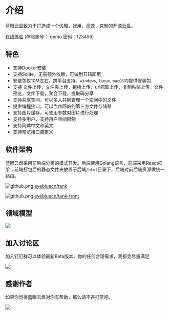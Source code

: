 # 介绍

蓝眼云盘致力于打造成一个优雅，好用，高效，克制的开源云盘。

[在线体验](https://tanker.eyeblue.cn) (体验账号： demo 密码：123456)

## 特色

- 支持Docker安装
- 支持Sqlite，无需额外依赖，可做到开箱即用
- 安装包仅10M左右，跨平台支持。`windows`, `linux`, `macOS`均提供安装包
- 支持 文件上传，文件夹上传，拖拽上传，url抓取上传，复制粘贴上传，文件预览，文件下载，聚合下载，提取码分享
- 支持共享空间，可以多人共同管理一个空间中的文件
- 提供编程接口，可以当作网站的第三方文件存储器
- 支持图片缓存，可使用参数对图片进行处理
- 支持多用户，支持用户空间限制
- 支持简体中文和英文
- 支持预览接口自定义

## 软件架构
 
 蓝眼云盘采用前后端分离的模式开发。后端使用Golang语言，前端采用React框架；前端打包后的静态文件夹放置于后端`/html`目录下，后端对前后端资源做统一路由。
 
 ![](/github.png "github.png") [eyebluecn/tank](https://github.com/eyebluecn/tank)

 ![](/github.png "github.png") [eyebluecn/tank-front](https://github.com/eyebluecn/tank-front)

## 领域模型

![](/domain.svg)

## 加入讨论区

加入钉钉群可以体验最新Beta版本，你的任何合理需求，我都会尽量满足

 ![](/dingding.jpg)


## 感谢作者
如果你觉得蓝眼云盘对你有帮助，那么请不吝打赏吧。

![](/alipay.png)
